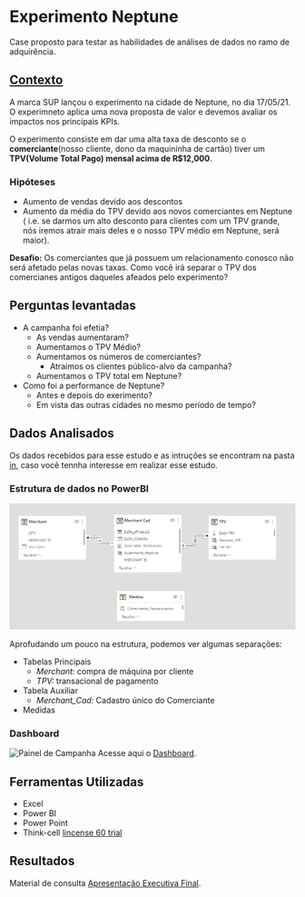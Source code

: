 # Experimento Neptune
Case proposto para testar as habilidades de análises de dados no ramo de adquirência.

## [Contexto](https://github.com/mathara/Adquirencia_SUP/blob/d55682ce68845bfa4d9983ed38aa8c3d7eaaf27c/in/Experiment%20Case%20-%20Setup.pdf)

A marca SUP lançou o experimento na cidade de Neptune, no dia 17/05/21.
O experimneto aplica uma nova proposta de valor e devemos avaliar os impactos nos principais KPIs.

O experimento consiste em dar uma alta taxa de desconto se o **comerciante**(nosso cliente, dono da maquininha de cartão) tiver um 
**TPV(Volume Total Pago) mensal acima de R$12,000**.

### Hipóteses

- Aumento de vendas devido aos descontos
- Aumento da média do TPV devido aos novos comerciantes em Neptune ( i.e. se darmos um alto desconto para clientes com um TPV grande, 
nós iremos atrair mais deles e o nosso TPV médio em Neptune, será maior).

<!--
### Observações

*TPV:* é o volume total de vendas(em R$) no qual o comerciante usa a maquinhinha SUP.

*Sale Date:* é a data no qual o comerciante compra a maquinhinha SUP. 

*Nível de TPV:* os comerciantes tem diferentes níveis de TPV ao longo da vida, sendo as primeiras 
semanas após a data de compra( i.e. sale date), normalmente, as que apresentam os menores níveis de
TPV.
-->

**Desafio:** Os comerciantes que já possuem um relacionamento conosco não será afetado pelas novas taxas.
Como você irá separar o TPV dos comercianes antigos daqueles afeados pelo experimento?

## Perguntas levantadas

- A campanha foi efetia?
  - As vendas aumentaram?
  - Aumentamos o TPV Médio?
  - Aumentamos os números de comerciantes?
    - Atraímos os clientes público-alvo da campanha?
  - Aumentamos o TPV total em Neptune?
- Como foi a performance de Neptune?
  - Antes e depois do exerimento?
  - Em vista das outras cidades no mesmo período de tempo? 


## Dados Analisados

Os dados recebidos para esse estudo e as intruções se encontram na pasta [in](/in/), caso você tennha interesse em realizar esse estudo.

### Estrutura de dados no PowerBI
![Estrutura Relacionamento das Tabelas](bau/Estrutura.PNG)


Aprofudando um pouco na estrutura, podemos ver algumas separações:
- Tabelas Principais
  - *Merchant:* compra de máquina por cliente
  - *TPV:* transacional de pagamento
- Tabela Auxiliar
  - *Merchant_Cad:* Cadastro único do Comerciante
- Medidas

### Dashboard
![Painel de Campanha](bau/SUP_video.gif)
Acesse aqui o [Dashboard](https://bit.ly/MMA_CampanhaNeptune).

## Ferramentas Utilizadas

- Excel
- Power BI
- Power Point
- Think-cell [lincense 60 trial](https://www.think-cell.com/en/product/firmlearning?utm_campaign=firmlearning-22-1483-1&utm_source=firmlearning&utm_medium=youtube&utm_content=&utm_id=firmlearning-22-1483)

## Resultados

Material de consulta [Apresentação Executiva Final](out_resultado/Case_Neptune.pdf).
